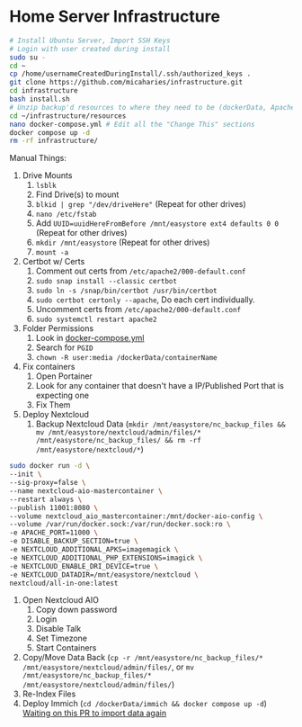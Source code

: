 # Home Server Infrastructure

```bash
# Install Ubuntu Server, Import SSH Keys
# Login with user created during install
sudo su -
cd ~
cp /home/usernameCreatedDuringInstall/.ssh/authorized_keys .
git clone https://github.com/micaharies/infrastructure.git
cd infrastructure
bash install.sh
# Unzip backup'd resources to where they need to be (dockerData, Apache2 Configs)
cd ~/infrastructure/resources
nano docker-compose.yml # Edit all the "Change This" sections
docker compose up -d
rm -rf infrastructure/
```

Manual Things:
1. Drive Mounts 
   1. `lsblk` 
   2. Find Drive(s) to mount
   3. `blkid | grep "/dev/driveHere"` (Repeat for other drives)
   4. `nano /etc/fstab`
   5. Add `UUID=uuidHereFromBefore /mnt/easystore ext4 defaults 0 0` (Repeat for other drives)
   6. `mkdir /mnt/easystore` (Repeat for other drives)
   7. `mount -a`
2. Certbot w/ Certs 
   1. Comment out certs from `/etc/apache2/000-default.conf`
   2. `sudo snap install --classic certbot`
   3. `sudo ln -s /snap/bin/certbot /usr/bin/certbot`
   4. `sudo certbot certonly --apache`, Do each cert individually.
   5. Uncomment certs from `/etc/apache2/000-default.conf`
   6. `sudo systemctl restart apache2`
3. Folder Permissions 
   1. Look in [docker-compose.yml](https://github.com/micaharies/infrastructure/blob/main/resources/docker-compose.yml)
   2. Search for `PGID`
   3. `chown -R user:media /dockerData/containerName`
4. Fix containers
   1. Open Portainer
   2. Look for any container that doesn't have a IP/Published Port that is expecting one
   3. Fix Them
5. Deploy Nextcloud
   1. Backup Nextcloud Data (`mkdir /mnt/easystore/nc_backup_files && mv /mnt/easystore/nextcloud/admin/files/* /mnt/easystore/nc_backup_files/ && rm -rf /mnt/easystore/nextcloud/*`)
```bash
sudo docker run -d \
--init \
--sig-proxy=false \
--name nextcloud-aio-mastercontainer \
--restart always \
--publish 11001:8080 \
--volume nextcloud_aio_mastercontainer:/mnt/docker-aio-config \
--volume /var/run/docker.sock:/var/run/docker.sock:ro \
-e APACHE_PORT=11000 \
-e DISABLE_BACKUP_SECTION=true \
-e NEXTCLOUD_ADDITIONAL_APKS=imagemagick \
-e NEXTCLOUD_ADDITIONAL_PHP_EXTENSIONS=imagick \
-e NEXTCLOUD_ENABLE_DRI_DEVICE=true \
-e NEXTCLOUD_DATADIR=/mnt/easystore/nextcloud \
nextcloud/all-in-one:latest
```
   1. Open Nextcloud AIO
      1. Copy down password
      2. Login
      3. Disable Talk
      4. Set Timezone
      5. Start Containers
   2. Copy/Move Data Back (`cp -r /mnt/easystore/nc_backup_files/* /mnt/easystore/nextcloud/admin/files/`, or `mv /mnt/easystore/nc_backup_files/* /mnt/easystore/nextcloud/admin/files/`)
   3. Re-Index Files
1. Deploy Immich (`cd /dockerData/immich && docker compose up -d`) [Waiting on this PR to import data again](https://github.com/immich-app/immich/pull/3124)
